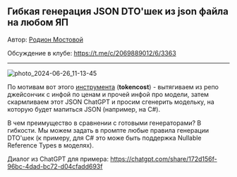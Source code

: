 ## Гибкая генерация JSON DTO'шек из json файла на любом ЯП 

Автор: [Родион Мостовой](https://t.me/probelov_net)

Обсуждение в клубе: https://t.me/c/2069889012/6/3363

---
![photo_2024-06-26_11-13-45](https://github.com/user-attachments/assets/b68a2adf-7ce8-4562-be4f-34f0bedcba17)

По мотивам вот этого [инструмента](https://t.me/c/2069889012/2/3242) (**tokencost**) - вытягиваем из репо джейсончик с инфой по ценам и прочей инфой про модели, затем скармливаем этот JSON ChatGPT и просим сгенерить модельку, на которую будет мапиться JSON (например, на C#).

В чем преимущество в сравнении с готовыми генераторами? В гибкости. Мы можем задать в промпте любые правила генерации DTO'шек (к примеру, для C# это може быть поддержка Nullable Reference Types в моделях).

Диалог из ChatGPT для примера: https://chatgpt.com/share/172d156f-96bc-4dad-bc72-d04cfadd693f
